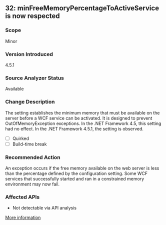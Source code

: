## 32: minFreeMemoryPercentageToActiveService is now respected

### Scope
Minor

### Version Introduced
4.5.1

### Source Analyzer Status
Available

### Change Description
The setting establishes the minimum memory that must be available on the server before a WCF service can be activated. It is designed to prevent OutOfMemoryException exceptions. In the .NET Framework 4.5, this setting had no effect. In the .NET Framework 4.5.1, the setting is observed. 

- [ ] Quirked
- [ ] Build-time break

### Recommended Action
An exception occurs if the free memory available on the web server is less than the percentage defined by the configuration setting. Some WCF services that successfully started and ran in a constrained memory environment may now fail. 

### Affected APIs
* Not detectable via API analysis

[More information](https://msdn.microsoft.com/en-us/library/dn458360(v=vs.110).aspx)
